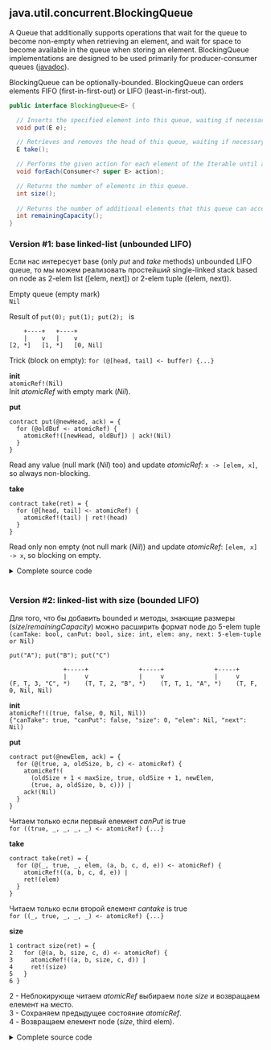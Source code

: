 ## java.util.concurrent.BlockingQueue<E>

A Queue that additionally supports operations that wait for the queue to become non-empty when retrieving an element, and wait for space to become available in the queue when storing an element. BlockingQueue implementations are designed to be used primarily for producer-consumer queues ([javadoc](https://docs.oracle.com/javase/9/docs/api/java/util/concurrent/BlockingQueue.html)). 

BlockingQueue can be optionally-bounded. BlockingQueue can orders elements FIFO (first-in-first-out) or LIFO (least-in-first-out).

```java
public interface BlockingQueue<E> {

  // Inserts the specified element into this queue, waiting if necessary for space to become available.
  void put(E e);

  // Retrieves and removes the head of this queue, waiting if necessary until an element becomes available.
  E take();

  // Performs the given action for each element of the Iterable until all elements have been processed or the action throws an exception.
  void forEach(Consumer<? super E> action);

  // Returns the number of elements in this queue.
  int size();
  
  // Returns the number of additional elements that this queue can accept without blocking.  
  int remainingCapacity();
}
```

### Version #1: base linked-list (unbounded LIFO)
Если нас интересует base (only *put* and *take* methods) unbounded LIFO queue, то мы можем реализовать простейший single-linked stack based on node as 2-elem list (\[elem, next\]) or 2-elem tuple ((elem, next)).

Empty queue (empty mark)  
```Nil``` 

Result of ```put(0); put(1); put(2); ``` is
```
    +----+   +----+
    |    v   |    v
[2, *]   [1, *]   [0, Nil]
```

Trick (block on empty): ```for (@[head, tail] <- buffer) {...}```

**init**  
```atomicRef!(Nil)```    
Init *atomicRef* with empty mark (*Nil*).

**put**
```
contract put(@newHead, ack) = {
  for (@oldBuf <- atomicRef) {
    atomicRef!([newHead, oldBuf]) | ack!(Nil)
  }
}
```
Read any value (null mark (*Nil*) too) and update *atomicRef*: ```x -> [elem, x]```, so always non-blocking.

**take**
```
contract take(ret) = {
  for (@[head, tail] <- atomicRef) {
    atomicRef!(tail) | ret!(head)  
  }
} 
```
Read only non empty (not null mark (*Nil*)) and update *atomicRef*: ```[elem, x] -> x```, so blocking on empty.

<details><summary>Сomplete source code</summary>
<p>
  
```
new LinkedBlockingQueue in {
  contract LinkedBlockingQueue(put, take) = {
    new atomicRef in {
      atomicRef!(Nil) |
      contract put(@newHead, ack) = {
        for (@oldBuf <- atomicRef) {
          atomicRef!([newHead, oldBuf]) | ack!(Nil)
        }
      } |
      contract take(ret) = {
        for (@[head, tail] <- atomicRef) {
          atomicRef!(tail) | ret!(head)  
        }
      } 
    }    
  }|
  
  new put, take, size in {    
    LinkedBlockingQueue!(*put, *take) |    
    
    // === put(0); put(1); put(2); 
    // === stdout(get()); stdout(get()); stdout(get())
    new ack, ret in { 
      put!(0, *ack) | for (_ <- ack) {
        put!(1, *ack) | for (_ <- ack) {
          put!(2, *ack) | for (_ <- ack) {
            take!(*ret) | for (@elem <- ret) {
              stdoutAck!(["take", elem], *ack) | for (_ <- ack) {
                take!(*ret) | for (@elem <- ret) {
                  stdoutAck!(["take", elem], *ack) | for (_ <- ack) {
                    take!(*ret) | for (@elem <- ret) {
                      stdoutAck!(["take", elem], *ack) | for (_ <- ack) {
                        Nil
                      }
                    }
                  }
                }
              }
            }
          } 
        }
      } 
    }
  }
}
```
```
>> @{["take", 2]}
>> @{["take", 1]}
>> @{["take", 0]}
```
</p>
</details><br/>

### Version #2: linked-list with size (bounded LIFO)

Для того, что бы добавить bounded и методы, знающие размеры (*size*/*remainingCapacity*) можно расширить формат node до 5-elem tuple
```(canTake: bool, canPut: bool, size: int, elem: any, next: 5-elem-tuple or Nil)```

```put("A"); put("B"); put("C")```

```
               +-----+              +-----+              +-----+
               |     v              |     v              |     v
(F, T, 3, "C", *)    (T, T, 2, "B", *)    (T, T, 1, "A", *)    (T, F, 0, Nil, Nil)
```

**init**  
```atomicRef!((true, false, 0, Nil, Nil))```   
```{"canTake": true, "canPut": false, "size": 0, "elem": Nil, "next": Nil)```

**put**   
```
contract put(@newElem, ack) = {
  for (@(true, a, oldSize, b, c) <- atomicRef) {
    atomicRef!(
      (oldSize + 1 < maxSize, true, oldSize + 1, newElem, 
      (true, a, oldSize, b, c))) | 
    ack!(Nil)
  }
}
```
Читаем только если первый елемент *canPut* is true  
```for ((true, _, _, _, _) <- atomicRef) {...}```  

**take**   
```
contract take(ret) = {
  for (@(_, true, _, elem, (a, b, c, d, e)) <- atomicRef) {
    atomicRef!((a, b, c, d, e)) | 
    ret!(elem)  
  }
}
```
Читаем только если второй елемент *cantake* is true  
```for ((_, true, _, _, _) <- atomicRef) {...}```  

**size**   
```
1 contract size(ret) = {
2   for (@(a, b, size, c, d) <- atomicRef) {
3     atomicRef!((a, b, size, c, d)) | 
4     ret!(size)  
5   }
6 } 
```
2 - Неблокирующе читаем *atomicRef* выбираем поле *size* и возвращаем елемент на место.  
3 - Сохраняем предыдущее состояние *atomicRef*.   
4 - Возвращаем елемент node (*size*, third elem).   

<details><summary>Сomplete source code</summary>
<p>
  
```
new LinkedBlockingQueue in {
  contract LinkedBlockingQueue(@maxSize, put, take, size, remainingCapacity) = {
    new atomicRef in {
      atomicRef!((false, true, 0, Nil, Nil)) |
      contract put(@newElem, ack) = {
        for (@(true, a, oldSize, b, c) <- atomicRef) {
          atomicRef!(
            (oldSize + 1 < maxSize, true, oldSize + 1, newElem, 
            (true, a, oldSize, b, c))) | 
          ack!(Nil)
        }
      } |
      contract take(ret) = {
        for (@(_, true, _, elem, (a, b, c, d, e)) <- atomicRef) {
          atomicRef!((a, b, c, d, e)) | 
          ret!(elem)  
        }
      } |
      contract size(ret) = {
        for (@(a, b, size, c, d) <- atomicRef) {
          atomicRef!((a, b, size, c, d)) | 
          ret!(size)  
        }
      } |
      contract remainingCapacity(ret) = {
        for (@(a, b, size, c, d) <- atomicRef) {
          atomicRef!((a, b, size, c, d)) | 
          ret!(maxSize - size)  
        }
      }        
    }    
  }|
  
  new put, take, size, remainingCapacity in {    
    LinkedBlockingQueue!(10, *put, *take, *size, *remainingCapacity) |    
    
    new ack, ret in { 
      put!("A", *ack) | for (_ <- ack) {
        put!("B", *ack) | for (_ <- ack) {
          put!("C", *ack) | for (_ <- ack) {
            size!(*ret) | for (@sz <- ret) {
              stdoutAck!(["size", sz], *ack) | for (_ <- ack) {              
                remainingCapacity!(*ret) | for (@sz <- ret) {
                  stdoutAck!(["remainingCapacity", sz], *ack) | for (_ <- ack) {         
                    take!(*ret) | for (@elem <- ret) {
                      stdoutAck!(["take", elem], *ack) | for (_ <- ack) {
                        take!(*ret) | for (@elem <- ret) {
                          stdoutAck!(["take", elem], *ack) | for (_ <- ack) {
                            take!(*ret) | for (@elem <- ret) {
                              stdoutAck!(["take", elem], *ack) | for (_ <- ack) {
                                Nil
                              }
                            }
                          }
                        }
                      }
                    }                
                  }
                }                
              }
            }
          } 
        }
      } 
    }     
  }
}
```
```
>> @{["size", 3]}
>> @{["remainingCapacity", 7]}
>> @{["take", "C"]}
>> @{["take", "B"]}
>> @{["take", "A"]}
```
</p>
</details><br/>

